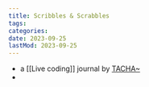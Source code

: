 ```yaml
---
title: Scribbles & Scrabbles
tags: 
categories:
date: 2023-09-25
lastMod: 2023-09-25
---
```


- a [[Live coding]] journal by [TACHA~](https://tacha.glitch.me/)
-
